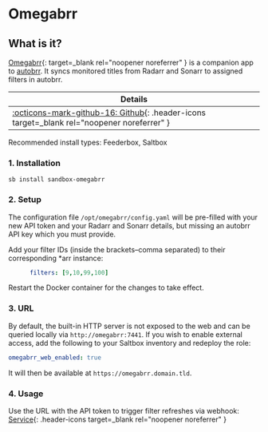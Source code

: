 # Omegabrr

## What is it?

[Omegabrr](https://github.com/autobrr/omegabrr){: target=_blank rel="noopener noreferrer" } is a companion app to [autobrr](https://docs.saltbox.dev/sandbox/apps/autobrr/). It syncs monitored titles from Radarr and Sonarr to assigned filters in autobrr.

| Details     |
|-------------|
| [:octicons-mark-github-16: Github](https://github.com/autobrr/omegabrr){: .header-icons target=_blank rel="noopener noreferrer" } |

Recommended install types: Feederbox, Saltbox

### 1. Installation

``` shell
sb install sandbox-omegabrr
```

### 2. Setup

The configuration file `/opt/omegabrr/config.yaml` will be pre-filled with your new API token and your Radarr and Sonarr details, but missing an autobrr API key which you must provide.

Add your filter IDs (inside the brackets–comma separated) to their corresponding *arr instance:
```yaml
      filters: [9,10,99,100]
```
Restart the Docker container for the changes to take effect.

### 3. URL

By default, the built-in HTTP server is not exposed to the web and can be queried locally via `http://omegabrr:7441`. If you wish to enable external access, add the following to your Saltbox inventory and redeploy the role:

```yaml
omegabrr_web_enabled: true
```
It will then be available at `https://omegabrr.domain.tld`.

### 4. Usage

Use the URL with the API token to trigger filter refreshes via webhook: [Service](https://github.com/autobrr/omegabrr#service){: .header-icons target=_blank rel="noopener noreferrer" }
